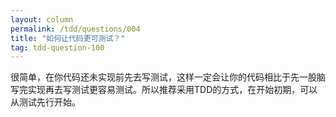 ```yaml
---
layout: column
permalink: /tdd/questions/004
title: "如何让代码更可测试？"
tag: tdd-question-100
---
```


很简单，在你代码还未实现前先去写测试，这样一定会让你的代码相比于先一股脑写完实现再去写测试更容易测试。所以推荐采用TDD的方式，在开始初期，可以从测试先行开始。
